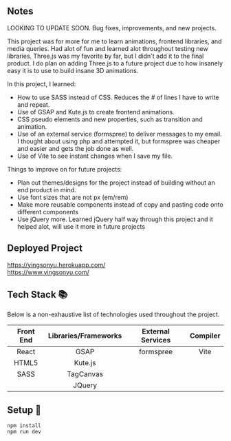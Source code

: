 ## Notes

LOOKING TO UPDATE SOON. Bug fixes, improvements, and new projects.

This project was for more for me to learn animations, frontend libraries, and media queries. Had alot of fun and learned alot throughout testing new libraries. Three.js was my favorite by far, but I didn't add it to the final product. I do plan on adding Three.js to a future project due to how insanely easy it is to use to build insane 3D animations. </br>

In this project, I learned: </br>

- How to use SASS instead of CSS. Reduces the # of lines I have to write and repeat.
- Use of GSAP and Kute.js to create frontend animations.
- CSS pseudo elements and new properties, such as transition and animation.
- Use of an external service (formspree) to deliver messages to my email. I thought about using php and attempted it, but formspree was cheaper and easier and gets the job done as well.
- Use of Vite to see instant changes when I save my file.

Things to improve on for future projects: <br/>

- Plan out themes/designs for the project instead of building without an end product in mind. <br/>
- Use font sizes that are not px (em/rem) <br/>
- Make more reusable components instead of copy and pasting code onto different components
- Use jQuery more. Learned jQuery half way through this project and it helped alot, will use it more in future projects

## Deployed Project

https://yingsonyu.herokuapp.com/</br>
https://www.yingsonyu.com/

## Tech Stack :books:

Below is a non-exhaustive list of technologies used throughout the project.

| Front End | Libraries/Frameworks | External Services | Compiler |
| :-------: | :------------------: | :---------------: | :------: |
|   React   |         GSAP         |     formspree     |   Vite   |
|   HTML5   |       Kute.js        |                   |          |
|   SASS    |      TagCanvas       |                   |          |
|           |        JQuery        |                   |          |

## Setup :rocket:

```
npm install
npm run dev
```
